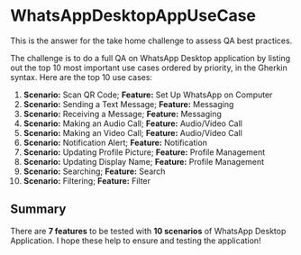# WhatsAppDesktopAppUseCase

This is the answer for the take home challenge to assess QA best practices.

The challenge is to do a full QA on WhatsApp Desktop application by listing out the top 10 most important use cases ordered by priority, in the Gherkin syntax. Here are the top 10 use cases:
  1. **Scenario:** Scan QR Code; **Feature:** Set Up WhatsApp on Computer
  2. **Scenario:** Sending a Text Message; **Feature:** Messaging
  3. **Scenario:** Receiving a Message; **Feature:** Messaging
  4. **Scenario:** Making an Audio Call; **Feature:** Audio/Video Call
  5. **Scenario:** Making an Video Call; **Feature:** Audio/Video Call
  6. **Scenario:** Notification Alert; **Feature:** Notification
  7. **Scenario:** Updating Profile Picture; **Feature:** Profile Management
  8. **Scenario:** Updating Display Name; **Feature:** Profile Management
  9. **Scenario:** Searching; **Feature:** Search
  10. **Scenario:** Filtering; **Feature:** Filter

## Summary

There are **7 features** to be tested with **10 scenarios** of WhatsApp Desktop Application. I hope these help to ensure and testing the application!
